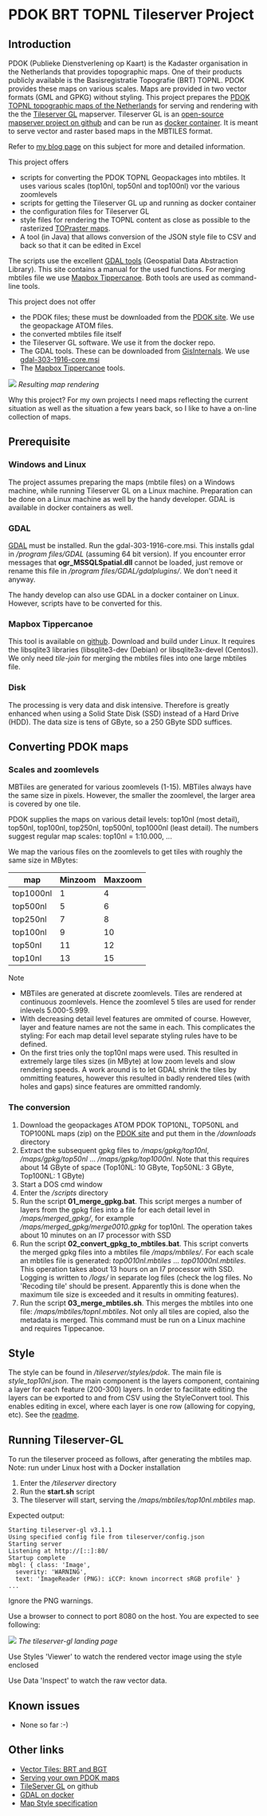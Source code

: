 # PDOK BRT TOPNL Tileserver Project
## Introduction
PDOK (Publieke Dienstverlening op Kaart) is the Kadaster organisation in the Netherlands that provides topographic maps. One of their products publicly available is the Basisregistratie Topografie (BRT) TOPNL. PDOK provides these maps on various scales. Maps are provided in two vector formats (GML and GPKG) without styling.
This project prepares the [PDOK TOPNL topographic maps of the Netherlands](https://www.pdok.nl/downloads/-/article/basisregistratie-topografie-brt-topnl) for serving and rendering with the the [Tileserver GL](https://tileserver.org/) mapserver. Tileserver GL is an [open-source mapserver project on github](https://github.com/maptiler/tileserver-gl) and can be run as [docker container](https://hub.docker.com/r/maptiler/tileserver-gl). It is meant to serve vector and raster based maps in the MBTILES format.

Refer to [my blog page](https://blog.studioblueplanet.net/?p=781) on this subject for more and detailed information.

This project offers
* scripts for converting the PDOK TOPNL Geopackages into mbtiles. It uses various scales (top10nl, top50nl and top100nl) vor the various zoomlevels
* scripts for getting the Tileserver GL up and running as docker container
* the configuration files for Tileserver GL
* style files for rendering the TOPNL content as close as possible to the rasterized [TOPraster maps](https://www.pdok.nl/introductie/-/article/dataset-basisregistratie-topografie-brt-topraster).
* A tool (in Java) that allows conversion of the JSON style file to CSV and back so that it can be edited in Excel

The scripts use the excellent [GDAL tools](https://gdal.org/) (Geospatial Data Abstraction Library). This site contains a manual for the used functions. For merging mbtiles file we use [Mapbox Tippercanoe](https://github.com/mapbox/tippecanoe). Both tools are used as command-line tools.

This project does not offer
* the PDOK files; these must be downloaded from the [PDOK site](https://www.pdok.nl/downloads/-/article/basisregistratie-topografie-brt-topnl). We use the geopackage ATOM files.
* the converted mbtiles file itself
* the Tileserver GL software. We use it from the docker repo.
* The GDAL tools. These can be downloaded from [GisInternals](https://www.gisinternals.com/query.html?content=filelist&file=release-1911-x64-gdal-mapserver.zip). We use [gdal-303-1916-core.msi](https://download.gisinternals.com/sdk/downloads/release-1916-gdal-3-3-3-mapserver-7-6-4/gdal-303-1916-core.msi)
* The [Mapbox Tippercanoe](https://github.com/mapbox/tippecanoe) tools. 

![](images/vectors2.png)
_Resulting map rendering_

Why this project? For my own projects I need maps reflecting the current situation as well as the situation a few years back, so I like to have a on-line collection of maps. 

## Prerequisite
### Windows and Linux
The project assumes preparing the maps (mbtile files) on a Windows machine, while running Tileserver GL on a Linux machine.
Preparation can be done on a Linux machine as well by the handy developer. GDAL is available in docker containers as well.

### GDAL
[GDAL](https://download.gisinternals.com/sdk/downloads/release-1916-gdal-3-3-3-mapserver-7-6-4/gdal-303-1916-core.msi) must be installed. Run the gdal-303-1916-core.msi. This installs gdal in _/program files/GDAL_ (assuming 64 bit version). If you encounter error messages that **ogr_MSSQLSpatial.dll** cannot be loaded, just remove or rename this file in _/program files/GDAL/gdalplugins/_. We don't need it anyway.

The handy develop can also use GDAL in a docker container on Linux. However, scripts have to be converted for this.

### Mapbox Tippercanoe
This tool is available on [github](https://github.com/mapbox/tippecanoe). Download and build under Linux. It requires the libsqlite3 libraries (libsqlite3-dev (Debian) or libsqlite3x-devel (Centos)). We only need _tile-join_ for merging the mbtiles files into one large mbtiles file.

### Disk
The processing is very data and disk intensive. Therefore 
 is greatly enhanced when using a Solid State Disk (SSD) instead of a Hard Drive (HDD). The data size is tens of GByte, so a 250 GByte SDD suffices. 

## Converting PDOK maps
### Scales and zoomlevels
MBTiles are generated for various zoomlevels (1-15). MBTiles always have the same size in pixels. However, the smaller the zoomlevel, the larger area is covered by one tile.

PDOK supplies the maps on various detail levels: top10nl (most detail), top50nl, top100nl, top250nl, top500nl, top1000nl (least detail). The numbers suggest regular map scales: top10nl = 1:10.000, ...

We map the various files on the zoomlevels to get tiles with roughly the same size in MBytes:

| map | Minzoom  | Maxzoom  |
|----|---|---|
| top1000nl |  1 |  4 |
| top500nl  |  5 |  6 |
| top250nl  |  7 |  8 |
| top100nl  |  9 | 10 |
| top50nl  |  11 | 12 |
| top10nl  |  13 | 15 |

Note
* MBTiles are generated at discrete zoomlevels. Tiles are rendered at continuous zoomlevels. Hence the zoomlevel 5 tiles are used for render inlevels 5.000-5.999.
* With decreasing detail level features are ommited of course. However, layer and feature names are not the same in each. This complicates the styling: For each map detail level separate styling rules have to be defined.
* On the first tries only the top10nl maps were used. This resulted in extremely large tiles sizes (in MByte) at low zoom levels and slow rendering speeds. A work around is to let GDAL shrink the tiles by ommitting features, however this resulted in badly rendered tiles (with holes and gaps) since features are ommitted randomly.

### The conversion

1. Download the geopackages ATOM PDOK TOP10NL, TOP50NL and TOP100NL maps (zip) on the [PDOK site](https://www.pdok.nl/downloads/-/article/basisregistratie-topografie-brt-topnl) and put them in the _/downloads_ directory
1. Extract the subsequent gpkg files to _/maps/gpkg/top10nl_, _/maps/gpkg/top50nl_ ... _/maps/gpkg/top1000nl_. Note that this requires about 14 GByte of space (Top10NL: 10 GByte, Top50NL: 3 GByte, Top100NL: 1 GByte)
1. Start a DOS cmd window
1. Enter the _/scripts_ directory
1. Run the script **01_merge_gpkg.bat**. This script merges a number of layers from the gpkg files into a file for each detail level in _/maps/merged_gpkg/_, for example _/maps/merged_gpkg/merge0010.gpkg_ for top10nl. The operation takes about 10 minutes on an I7 processor with SSD
1. Run the script **02_convert_gpkg_to_mbtiles.bat**. This script converts the merged gpkg files into a mbtiles file _/maps/mbtiles/_. For each scale an mbtiles file is generated: _top0010nl.mbtiles_ ... _top01000nl.mbtiles_. This operation takes about 13 hours on an I7 processor with SSD. Logging is written to _/logs/_ in separate log files (check the log files. No 'Recoding tile' should be present. Apparently this is done when the maximum tile size is exceeded and it results in ommiting features). 
1. Run the script **03_merge_mbtiles.sh**. This merges the mbtiles into one file: _/maps/mbtiles/topnl.mbtiles_. Not only all tiles are copied, also the metadata is merged. This command must be run on a Linux machine and requires Tippecanoe.

## Style
The style can be found in _/tileserver/styles/pdok_. The main file is _style_top10nl.json_. The main component is the layers component, containing a layer for each feature (200-300) layers. In order to facilitate editing the layers can be exported to and from CSV using the StyleConvert tool. This enables editing in excel, where each layer is one row (allowing for copying, etc). See the [readme](java/StyleConvert/readme.md).

## Running Tileserver-GL
To run the tileserver proceed as follows, after generating the mbtiles map.
Note: run under Linux host with a Docker installation

1. Enter the _/tileserver_ directory 
2. Run the **start.sh** script
3. The tileserver will start, serving the _/maps/mbtiles/top10nl.mbtiles_ map. 

Expected output:
```
Starting tileserver-gl v3.1.1
Using specified config file from tileserver/config.json
Starting server
Listening at http://[::]:80/
Startup complete
mbgl: { class: 'Image',
  severity: 'WARNING',
  text: 'ImageReader (PNG): iCCP: known incorrect sRGB profile' }
...
```
Ignore the PNG warnings.

Use a browser to connect to port 8080 on the host. You are expected to see following:

![](images/output.png)
_The tileserver-gl landing page_

Use Styles 'Viewer' to watch the rendered vector image using the style enclosed

Use Data 'Inspect' to watch the raw vector data.

## Known issues
* None so far :-)

## Other links
* [Vector Tiles: BRT and BGT](https://github.com/PDOK/vectortiles-bgt-brt)
* [Serving your own PDOK maps](https://blog.studioblueplanet.net/?p=781)
* [TileServer GL](https://github.com/maptiler/tileserver-gl) on github
* [GDAL on docker](https://hub.docker.com/r/osgeo/gdal)
* [Map Style specification](https://docs.mapbox.com/mapbox-gl-js/style-spec/) 